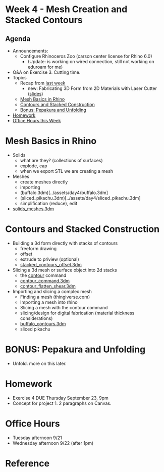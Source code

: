 # Week 4 - Mesh Creation and Stacked Contours

## Agenda
- Announcements:
  - Configure Rhinoceros Zoo (carson center license for Rhino 6.0)
    - (Update: is working on wired connection, still not working on eduroam for me)
- Q&A on Exercise 3. Cutting time.
- Topics
  - Recap from [last week](sessions/week3.md)
    - new: Fabricating 3D Form from 2D Materials with Laser Cutter ([slides](https://docs.google.com/presentation/d/1ARPiH8T5reSiY5ewIX1UlxRUFG-ZnqqxFOQk_W-92V0/edit?usp=sharing))
  - [Mesh Basics in Rhino](#mesh-basics-in-rhino)
  - [Contours and Stacked Construction](#contours-and-stacked-construction)
  - [Bonus: Pepakura and Unfolding](#bonus-pepakura-and-unfolding)
- [Homework](#homework)
- [Office Hours this Week](#office-hours)

# Mesh Basics in Rhino
- Solids
  - what are they? (collections of surfaces)
  - explode, cap
  - when we export STL we are creating a mesh
- Meshes
  - create meshes directly
  - importing
   - (buffalo.3dm)[../assets/day4/buffalo.3dm]
   - (sliced_pikachu.3dm)[../assets/day4/sliced_pikachu.3dm]
  - simplification (reduce), edit
- [solids_meshes.3dm](../assets/day4/solids_meshes.3dm)

# Contours and Stacked Construction
- Building a 3d form directly with stacks of contours
  - freeform drawing
  - offset
  - extrude to priview (optional)
  - [stacked_contours_offset.3dm](../assets/day4/stacked_contours_offset.3dm)
- Slicing a 3d mesh or surface object into 2d stacks
  - the [contour](http://docs.mcneel.com/rhino/5/help/en-us/commands/contour.htm) command
  - [contour_command.3dm](../assets/day4/contour_command.3dm)
  - [contour_flatten_shear.3dm](../assets/day4/contour_flatten_shear.3dm)
- Importing and slicing a complex mesh
  - Finding a mesh (thingiverse.com)
  - Importing a mesh into rhino
  - Slicing a mesh with the contour command
  - slicing/design for digital fabrication (material thickness considerations)
  - [buffalo_contours.3dm](../assets/day4/buffalo_contours.3dm)
  - sliced pikachu

# BONUS: Pepakura and Unfolding
- Unfold. more on this later.

# Homework
- Exercise 4 DUE Thursday September 23, 9pm
- Concept for project 1. 2 paragraphs on Canvas.

# Office Hours
- Tuesday afternoon 9/21 
- Wednesday afternoon 9/22 (after 1pm)

# Reference
